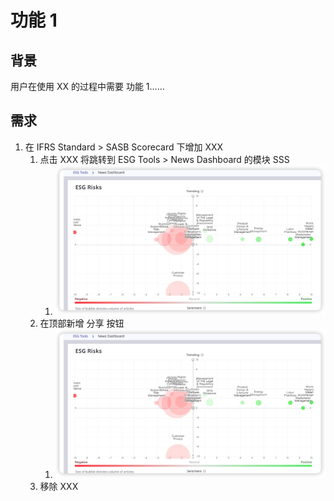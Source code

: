 # 功能 1

## 背景

用户在使用 XX 的过程中需要 功能 1……

## 需求

1. 在 IFRS Standard > SASB Scorecard 下增加 XXX
   1. 点击 XXX 将跳转到 ESG Tools > News Dashboard 的模块 SSS
      1. ![new dashboard xx](assets/news%20dashboard%20xx.jpg)
   2. 在顶部新增 分享 按钮
      1. ![new dashboard xx](assets/news%20dashboard%20xx.jpg)
   3. 移除 XXX
